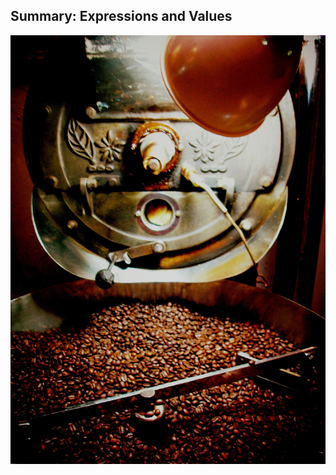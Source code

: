 ## Summary: Expressions and Values

![This summary is still being roasted to perfection. Thanks for your patience!](images/leaf-roaster.jpg)